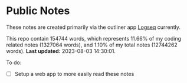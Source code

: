 # Public Notes

These notes are created primarily via the outliner app [Logseq](https://github.com/logseq/logseq) currently.

This repo contain 154744 words, which represents 11.66% of my coding related notes (1327064 words), and 1.10% of my total notes (12744262 words). **Last updated:** 2023-08-03 14:30:01. 

To do:

- [ ] Setup a web app to more easily read these notes
